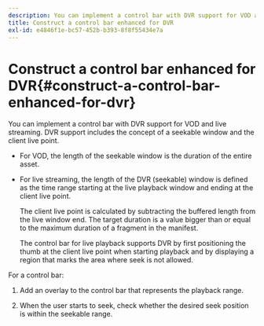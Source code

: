 ```yaml
---
description: You can implement a control bar with DVR support for VOD and live streaming. DVR support includes the concept of a seekable window and the client live point.
title: Construct a control bar enhanced for DVR
exl-id: e4846f1e-bc57-452b-b393-8f8f55434e7a
---
```

# Construct a control bar enhanced for DVR{#construct-a-control-bar-enhanced-for-dvr}

You can implement a control bar with DVR support for VOD and live streaming. DVR support includes the concept of a seekable window and the client live point.

* For VOD, the length of the seekable window is the duration of the entire asset. 
* For live streaming, the length of the DVR (seekable) window is defined as the time range starting at the live playback window and ending at the client live point.

  The client live point is calculated by subtracting the buffered length from the live window end. The target duration is a value bigger than or equal to the maximum duration of a fragment in the manifest.

  The control bar for live playback supports DVR by first positioning the thumb at the client live point when starting playback and by displaying a region that marks the area where seek is not allowed.

For a control bar:

1. Add an overlay to the control bar that represents the playback range.

1. When the user starts to seek, check whether the desired seek position is within the seekable range.
